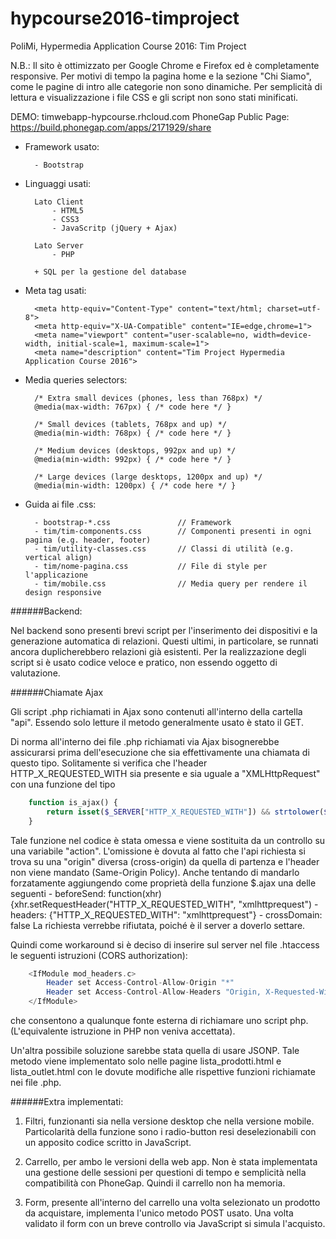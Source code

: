 # hypcourse2016-timproject
PoliMi, Hypermedia Application Course 2016: Tim Project

N.B.: Il sito è ottimizzato per Google Chrome e Firefox ed è completamente responsive. Per motivi di tempo la pagina home e la sezione "Chi Siamo", come le pagine di intro alle categorie non sono dinamiche.
Per semplicità di lettura e visualizzazione i file CSS e gli script non sono stati minificati.

DEMO: timwebapp-hypcourse.rhcloud.com
PhoneGap Public Page: https://build.phonegap.com/apps/2171929/share

- Framework usato:
	
		- Bootstrap
		
- Linguaggi usati:

		Lato Client
			- HTML5
			- CSS3
			- JavaScritp (jQuery + Ajax)
			
		Lato Server
			- PHP
            
        + SQL per la gestione del database

- Meta tag usati:
    
        <meta http-equiv="Content-Type" content="text/html; charset=utf-8">
        <meta http-equiv="X-UA-Compatible" content="IE=edge,chrome=1">
        <meta name="viewport" content="user-scalable=no, width=device-width, initial-scale=1, maximum-scale=1">
        <meta name="description" content="Tim Project Hypermedia Application Course 2016">
        
- Media queries selectors:
        
        /* Extra small devices (phones, less than 768px) */
        @media(max-width: 767px) { /* code here */ }
        
        /* Small devices (tablets, 768px and up) */
        @media(min-width: 768px) { /* code here */ }
        
        /* Medium devices (desktops, 992px and up) */
        @media(min-width: 992px) { /* code here */ }
        
        /* Large devices (large desktops, 1200px and up) */
        @media(min-width: 1200px) { /* code here */ }

- Guida ai file .css:

        - bootstrap-*.css           	// Framework
        - tim/tim-components.css        // Componenti presenti in ogni pagina (e.g. header, footer)
        - tim/utility-classes.css       // Classi di utilità (e.g. vertical align)
        - tim/nome-pagina.css           // File di style per l'applicazione
        - tim/mobile.css                // Media query per rendere il design responsive

######Backend:
		
Nel backend sono presenti brevi script per l'inserimento dei dispositivi e la generazione automatica di relazioni. Questi ultimi, in particolare, se runnati ancora duplicherebbero relazioni già esistenti.
Per la realizzazione degli script si è usato codice veloce e pratico, non essendo oggetto di valutazione.
		
######Chiamate Ajax

Gli script .php richiamati in Ajax sono contenuti all'interno della cartella "api". Essendo solo letture il metodo generalmente usato è stato il GET.

Di norma all'interno dei file .php richiamati via Ajax bisognerebbe assicurarsi prima dell'esecuzione che sia effettivamente una chiamata di questo tipo. Solitamente si verifica che l'header HTTP_X_REQUESTED_WITH sia presente e sia uguale a "XMLHttpRequest" con una funzione del tipo

```php
    function is_ajax() {
        return isset($_SERVER["HTTP_X_REQUESTED_WITH"]) && strtolower($_SERVER["HTTP_X_REQUESTED_WITH"]) == "xmlhttprequest";
    }
```

Tale funzione nel codice è stata omessa e viene sostituita da un controllo su una variabile "action". L'omissione è dovuta al fatto che l'api richiesta si trova su una "origin" diversa (cross-origin) da quella di partenza e l'header non viene mandato (Same-Origin Policy).
Anche tentando di mandarlo forzatamente aggiungendo come proprietà della funzione $.ajax una delle seguenti
    - beforeSend: function(xhr){xhr.setRequestHeader("HTTP_X_REQUESTED_WITH", "xmlhttprequest")
    - headers: {"HTTP_X_REQUESTED_WITH": "xmlhttprequest"}
    - crossDomain: false
La richiesta verrebbe rifiutata, poiché è il server a doverlo settare.

Quindi come workaround si è deciso di inserire sul server nel file .htaccess le seguenti istruzioni (CORS authorization):

```php
    <IfModule mod_headers.c>
        Header set Access-Control-Allow-Origin "*"
        Header set Access-Control-Allow-Headers "Origin, X-Requested-With, Content-Type, Accept"
    </IfModule>
```

che consentono a qualunque fonte esterna di richiamare uno script php. (L'equivalente istruzione in PHP non veniva accettata).

Un'altra possibile soluzione sarebbe stata quella di usare JSONP. Tale metodo viene implementato solo nelle pagine lista_prodotti.html e lista_outlet.html con le dovute modifiche alle rispettive funzioni richiamate nei file .php.

######Extra implementati:

1. Filtri, funzionanti sia nella versione desktop che nella versione mobile. Particolarità della funzione sono i radio-button resi deselezionabili con un apposito codice scritto in JavaScript.

2. Carrello, per ambo le versioni della web app. Non è stata implementata una gestione delle sessioni per questioni di tempo e semplicità nella compatibilità con PhoneGap. Quindi il carrello non ha memoria.

3. Form, presente all'interno del carrello una volta selezionato un prodotto da acquistare, implementa l'unico metodo POST usato. Una volta validato il form con un breve controllo via JavaScript si simula l'acquisto.